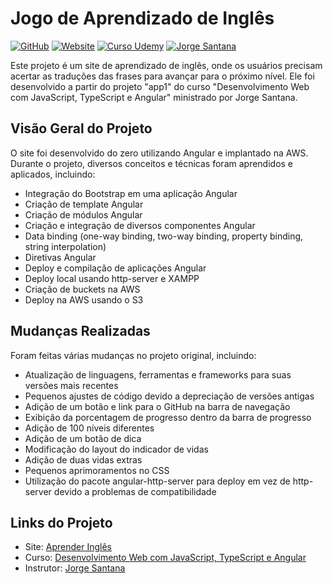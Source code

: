 # Jogo de Aprendizado de Inglês

[![GitHub](https://img.shields.io/badge/Visite-Meu%20Perfil-0891B2?style=flat-square&logo=github)](https://github.com/Tgentil)
[![Website](https://img.shields.io/badge/🌍&nbsp;&nbsp;Visite-Website-4285f4?style=flat-square&logo=globe)](http://app1-teste-publicacao-primeiro-bucket-1105.s3-website-sa-east-1.amazonaws.com/)
[![Curso Udemy](https://img.shields.io/badge/Udemy-Curso-blue?style=flat-square&logo=udemy)](https://www.udemy.com/course/curso-de-desenvolvimento-web-com-es6-typescript-e-angular-4/)
[![Jorge Santana](https://img.shields.io/badge/👨🏻‍🏫&nbsp;Instrutor-Jorge%20Sant´Ana-yellow?style=flat-square&logo=website)](https://jorgesantana.net.br/)

Este projeto é um site de aprendizado de inglês, onde os usuários precisam acertar as traduções das frases para avançar para o próximo nível. Ele foi desenvolvido a partir do projeto "app1" do curso "Desenvolvimento Web com JavaScript, TypeScript e Angular" ministrado por Jorge Santana.

## Visão Geral do Projeto

O site foi desenvolvido do zero utilizando Angular e implantado na AWS. Durante o projeto, diversos conceitos e técnicas foram aprendidos e aplicados, incluindo:

- Integração do Bootstrap em uma aplicação Angular
- Criação de template Angular
- Criação de módulos Angular
- Criação e integração de diversos componentes Angular
- Data binding (one-way binding, two-way binding, property binding, string interpolation)
- Diretivas Angular
- Deploy e compilação de aplicações Angular
- Deploy local usando http-server e XAMPP
- Criação de buckets na AWS
- Deploy na AWS usando o S3

## Mudanças Realizadas

Foram feitas várias mudanças no projeto original, incluindo:

- Atualização de linguagens, ferramentas e frameworks para suas versões mais recentes
- Pequenos ajustes de código devido a depreciação de versões antigas
- Adição de um botão e link para o GitHub na barra de navegação
- Exibição da porcentagem de progresso dentro da barra de progresso
- Adição de 100 níveis diferentes
- Adição de um botão de dica
- Modificação do layout do indicador de vidas
- Adição de duas vidas extras
- Pequenos aprimoramentos no CSS
- Utilização do pacote angular-http-server para deploy em vez de http-server devido a problemas de compatibilidade

## Links do Projeto

- Site: [Aprender Inglês](http://app1-teste-publicacao-primeiro-bucket-1105.s3-website-sa-east-1.amazonaws.com/)
- Curso: [Desenvolvimento Web com JavaScript, TypeScript e Angular](https://www.udemy.com/course/curso-de-desenvolvimento-web-com-es6-typescript-e-angular-4/)
- Instrutor: [Jorge Santana](https://jorgesantana.net.br/)

